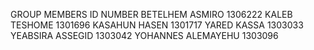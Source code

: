 GROUP MEMBERS                  ID NUMBER
BETELHEM ASMIRO             1306222
KALEB TESHOME               1301696
KASAHUN HASEN               1301717
YARED KASSA                 1303033
YEABSIRA ASSEGID            1303042
YOHANNES ALEMAYEHU          1303096
